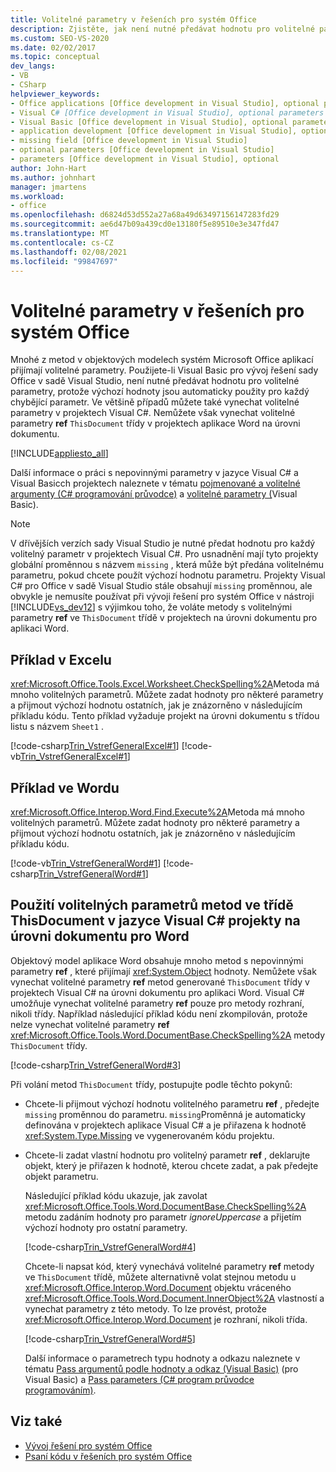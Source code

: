 ```yaml
---
title: Volitelné parametry v řešeních pro systém Office
description: Zjistěte, jak není nutné předávat hodnotu pro volitelné parametry, protože výchozí hodnoty jsou automaticky použity pro každý chybějící parametr.
ms.custom: SEO-VS-2020
ms.date: 02/02/2017
ms.topic: conceptual
dev_langs:
- VB
- CSharp
helpviewer_keywords:
- Office applications [Office development in Visual Studio], optional parameters
- Visual C# [Office development in Visual Studio], optional parameters
- Visual Basic [Office development in Visual Studio], optional parameters
- application development [Office development in Visual Studio], optional parameters
- missing field [Office development in Visual Studio]
- optional parameters [Office development in Visual Studio]
- parameters [Office development in Visual Studio], optional
author: John-Hart
ms.author: johnhart
manager: jmartens
ms.workload:
- office
ms.openlocfilehash: d6824d53d552a27a68a49d63497156147283fd29
ms.sourcegitcommit: ae6d47b09a439cd0e13180f5e89510e3e347fd47
ms.translationtype: MT
ms.contentlocale: cs-CZ
ms.lasthandoff: 02/08/2021
ms.locfileid: "99847697"
---
```

# <a name="optional-parameters-in-office-solutions"></a>Volitelné parametry v řešeních pro systém Office
  Mnohé z metod v objektových modelech systém Microsoft Office aplikací přijímají volitelné parametry. Použijete-li Visual Basic pro vývoj řešení sady Office v sadě Visual Studio, není nutné předávat hodnotu pro volitelné parametry, protože výchozí hodnoty jsou automaticky použity pro každý chybějící parametr. Ve většině případů můžete také vynechat volitelné parametry v projektech Visual C#. Nemůžete však vynechat volitelné parametry **ref** `ThisDocument` třídy v projektech aplikace Word na úrovni dokumentu.

 [!INCLUDE[appliesto_all](../vsto/includes/appliesto-all-md.md)]

 Další informace o práci s nepovinnými parametry v jazyce Visual C# a Visual Basicch projektech naleznete v tématu [pojmenované a volitelné argumenty &#40;C&#35; programování průvodce&#41;](/dotnet/csharp/programming-guide/classes-and-structs/named-and-optional-arguments) a [volitelné parametry &#40;](/dotnet/visual-basic/programming-guide/language-features/procedures/optional-parameters)Visual Basic&#41;.

> [!NOTE]
> V dřívějších verzích sady Visual Studio je nutné předat hodnotu pro každý volitelný parametr v projektech Visual C#. Pro usnadnění mají tyto projekty globální proměnnou s názvem `missing` , která může být předána volitelnému parametru, pokud chcete použít výchozí hodnotu parametru. Projekty Visual C# pro Office v sadě Visual Studio stále obsahují `missing` proměnnou, ale obvykle je nemusíte používat při vývoji řešení pro systém Office v nástroji [!INCLUDE[vs_dev12](../vsto/includes/vs-dev12-md.md)] s výjimkou toho, že voláte metody s volitelnými parametry **ref** ve `ThisDocument` třídě v projektech na úrovni dokumentu pro aplikaci Word.

## <a name="example-in-excel"></a>Příklad v Excelu
 <xref:Microsoft.Office.Tools.Excel.Worksheet.CheckSpelling%2A>Metoda má mnoho volitelných parametrů. Můžete zadat hodnoty pro některé parametry a přijmout výchozí hodnotu ostatních, jak je znázorněno v následujícím příkladu kódu. Tento příklad vyžaduje projekt na úrovni dokumentu s třídou listu s názvem `Sheet1` .

 [!code-csharp[Trin_VstrefGeneralExcel#1](../vsto/codesnippet/CSharp/excelworkbook1/Sheet1.cs#1)]
 [!code-vb[Trin_VstrefGeneralExcel#1](../vsto/codesnippet/VisualBasic/excelworkbook1/Sheet1.vb#1)]

## <a name="example-in-word"></a>Příklad ve Wordu
 <xref:Microsoft.Office.Interop.Word.Find.Execute%2A>Metoda má mnoho volitelných parametrů. Můžete zadat hodnoty pro některé parametry a přijmout výchozí hodnotu ostatních, jak je znázorněno v následujícím příkladu kódu.

 [!code-vb[Trin_VstrefGeneralWord#1](../vsto/codesnippet/VisualBasic/worddocument1/ThisDocument.vb#1)]
 [!code-csharp[Trin_VstrefGeneralWord#1](../vsto/codesnippet/CSharp/worddocument1/ThisDocument.cs#1)]

## <a name="use-optional-parameters-of-methods-in-the-thisdocument-class-in-visual-c-document-level-projects-for-word"></a>Použití volitelných parametrů metod ve třídě ThisDocument v jazyce Visual C# projekty na úrovni dokumentu pro Word
 Objektový model aplikace Word obsahuje mnoho metod s nepovinnými parametry **ref** , které přijímají <xref:System.Object> hodnoty. Nemůžete však vynechat volitelné parametry **ref** metod generované `ThisDocument` třídy v projektech Visual C# na úrovni dokumentu pro aplikaci Word. Visual C# umožňuje vynechat volitelné parametry **ref** pouze pro metody rozhraní, nikoli třídy. Například následující příklad kódu není zkompilován, protože nelze vynechat volitelné parametry **ref** <xref:Microsoft.Office.Tools.Word.DocumentBase.CheckSpelling%2A> metody `ThisDocument` třídy.

 [!code-csharp[Trin_VstrefGeneralWord#3](../vsto/codesnippet/CSharp/worddocument1/ThisDocument.cs#3)]

 Při volání metod `ThisDocument` třídy, postupujte podle těchto pokynů:

- Chcete-li přijmout výchozí hodnotu volitelného parametru **ref** , předejte `missing` proměnnou do parametru. `missing`Proměnná je automaticky definována v projektech aplikace Visual C# a je přiřazena k hodnotě <xref:System.Type.Missing> ve vygenerovaném kódu projektu.

- Chcete-li zadat vlastní hodnotu pro volitelný parametr **ref** , deklarujte objekt, který je přiřazen k hodnotě, kterou chcete zadat, a pak předejte objekt parametru.

  Následující příklad kódu ukazuje, jak zavolat <xref:Microsoft.Office.Tools.Word.DocumentBase.CheckSpelling%2A> metodu zadáním hodnoty pro parametr *ignoreUppercase* a přijetím výchozí hodnoty pro ostatní parametry.

  [!code-csharp[Trin_VstrefGeneralWord#4](../vsto/codesnippet/CSharp/worddocument1/ThisDocument.cs#4)]

  Chcete-li napsat kód, který vynechává volitelné parametry **ref** metody ve `ThisDocument` třídě, můžete alternativně volat stejnou metodu u <xref:Microsoft.Office.Interop.Word.Document> objektu vráceného <xref:Microsoft.Office.Tools.Word.Document.InnerObject%2A> vlastností a vynechat parametry z této metody. To lze provést, protože <xref:Microsoft.Office.Interop.Word.Document> je rozhraní, nikoli třída.

  [!code-csharp[Trin_VstrefGeneralWord#5](../vsto/codesnippet/CSharp/worddocument1/ThisDocument.cs#5)]

  Další informace o parametrech typu hodnoty a odkazu naleznete v tématu [Pass argumentů podle hodnoty a odkaz &#40;Visual Basic&#41;](/dotnet/visual-basic/programming-guide/language-features/procedures/passing-arguments-by-value-and-by-reference) (pro Visual Basic) a [Pass parameters &#40;C&#35; program průvodce programováním&#41;](/dotnet/csharp/programming-guide/classes-and-structs/passing-parameters).

## <a name="see-also"></a>Viz také
- [Vývoj řešení pro systém Office](../vsto/developing-office-solutions.md)
- [Psaní kódu v řešeních pro systém Office](../vsto/writing-code-in-office-solutions.md)
